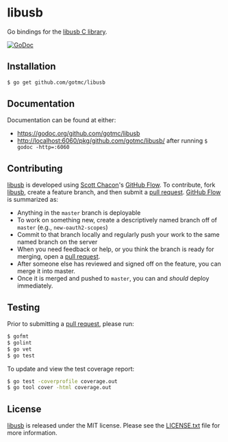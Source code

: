 # libusb

Go bindings for the [libusb C library][libusb-c].

[![GoDoc][godoc image]][godoc link]

## Installation

```bash
$ go get github.com/gotmc/libusb
```

## Documentation

Documentation can be found at either:

- <https://godoc.org/github.com/gotmc/libusb>
- <http://localhost:6060/pkg/github.com/gotmc/libusb/> after running `$
  godoc -http=:6060`

## Contributing

[libusb][] is developed using [Scott Chacon][]'s [GitHub Flow][]. To
contribute, fork [libusb][], create a feature branch, and then
submit a [pull request][].  [GitHub Flow][] is summarized as:

- Anything in the `master` branch is deployable
- To work on something new, create a descriptively named branch off of
  `master` (e.g., `new-oauth2-scopes`)
- Commit to that branch locally and regularly push your work to the same
  named branch on the server
- When you need feedback or help, or you think the branch is ready for
  merging, open a [pull request][].
- After someone else has reviewed and signed off on the feature, you can
  merge it into master.
- Once it is merged and pushed to `master`, you can and *should* deploy
  immediately.

## Testing

Prior to submitting a [pull request][], please run:

```bash
$ gofmt
$ golint
$ go vet
$ go test
```

To update and view the test coverage report:

```bash
$ go test -coverprofile coverage.out
$ go tool cover -html coverage.out
```

## License

[libusb][] is released under the MIT license. Please see the
[LICENSE.txt][] file for more information.

[GitHub Flow]: http://scottchacon.com/2011/08/31/github-flow.html
[godoc image]: https://godoc.org/github.com/gotmc/libusb?status.svg
[godoc link]: https://godoc.org/github.com/gotmc/libusb
[libusb]: https://github.com/gotmc/libusb
[libusb-c]: http://libusb.info
[LICENSE.txt]: https://github.com/gotmc/libusb/blob/master/LICENSE.txt
[pull request]: https://help.github.com/articles/using-pull-requests
[Scott Chacon]: http://scottchacon.com/about.html
